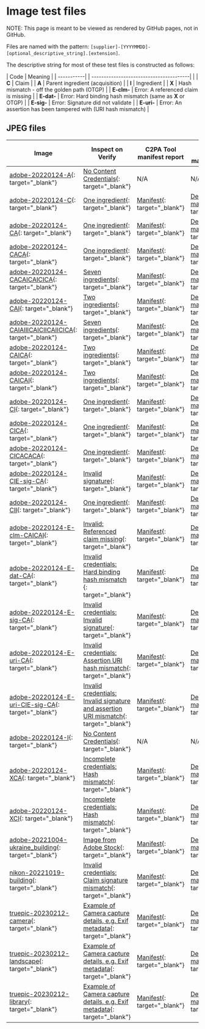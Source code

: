 # Image test files

NOTE: This page is meant to be viewed as rendered by GitHub pages, not in GitHub.

Files are named with the pattern: `[supplier]-[YYYYMMDD]-[optional_descriptive_string].[extension]`. 

The descriptive string for most of these test files is constructed as follows:

| Code       | Meaning                                      |
| -----------| | ----------------------------------------|  |
| **C**        | Claim                                      |
| **A**        | Parent ingredient (acquisition)            |
| **I**        | Ingredient                                 |
| **X**        | Hash mismatch - off the golden path (OTGP) |
| **E-clm-**   | Error: A referenced claim is missing |
| **E-dat-**   | Error: Hard binding hash mismatch (same as **X** or OTGP) |
| **E-sig-**   | Error: Signature did not validate |
| **E-uri-**   | Error: An assertion has been tampered with (URI hash mismatch) |

## JPEG files

| Image | Inspect on Verify | C2PA Tool manifest report | C2PA Tool detailed manifest report |
|-------|-------------------|-----------------------|------------------------------------|
| [adobe-20220124-A](jpeg/adobe-20220124-A.jpg){: target="_blank"} |[No Content Credentials](https://contentcredentials.org/verify?source=https://crandmck.github.io/public-testfiles/image/jpeg/adobe-20220124-A.jpg){: target="_blank"} | N/A | N/A |
| [adobe-20220124-C](jpeg/adobe-20220124-C.jpg){: target="_blank"}  |[One ingredient](https://contentcredentials.org/verify?source=https://crandmck.github.io/public-testfiles/image/jpeg/adobe-20220124-C.jpg){: target="_blank"} | [Manifest](jpeg/manifests/adobe-20220124-C/manifest_store.json){: target="_blank"}  | [Detailed manifest](jpeg/manifests/adobe-20220124-C/detailed.json){: target="_blank"}  |
| [adobe-20220124-CA](jpeg/adobe-20220124-CA.jpg){: target="_blank"} |  [One ingredient](https://contentcredentials.org/verify?source=https://crandmck.github.io/public-testfiles/image/jpeg/adobe-20220124-CA.jpg){: target="_blank"} | [Manifest](jpeg/manifests/adobe-20220124-CA/manifest_store.json){: target="_blank"}  | [Detailed manifest](jpeg/manifests/adobe-20220124-CA/detailed.json){: target="_blank"}  |
| [adobe-20220124-CACA](jpeg/adobe-20220124-CACA.jpg){: target="_blank"} | [One ingredient](https://contentcredentials.org/verify?source=https://crandmck.github.io/public-testfiles/image/jpeg/adobe-20220124-CACA.jpg){: target="_blank"} | [Manifest](jpeg/manifests/adobe-20220124-CACA/manifest_store.json){: target="_blank"}  | [Detailed manifest](jpeg/manifests/adobe-20220124-CACA/detailed.json){: target="_blank"}  |
| [adobe-20220124-CACAICAICICA](jpeg/adobe-20220124-CACAICAICICA.jpg){: target="_blank"} | [Seven ingredients](https://contentcredentials.org/verify?source=https://crandmck.github.io/public-testfiles/image/jpeg/adobe-20220124-CACAICAICICA.jpg){: target="_blank"} | [Manifest](jpeg/manifests/adobe-20220124-CACAICAICICA/manifest_store.json){: target="_blank"}  | [Detailed manifest](jpeg/manifests/adobe-20220124-CACAICAICICA/detailed.json){: target="_blank"}  |
| [adobe-20220124-CAI](jpeg/adobe-20220124-CAI.jpg){: target="_blank"} | [Two ingredients](https://contentcredentials.org/verify?source=https://crandmck.github.io/public-testfiles/image/jpeg/adobe-20220124-CAI.jpg){: target="_blank"} | [Manifest](jpeg/manifests/adobe-20220124-CAI/manifest_store.json){: target="_blank"}  | [Detailed manifest](jpeg/manifests/adobe-20220124-CAI/detailed.json){: target="_blank"}  |
| [adobe-20220124-CAIAIIICAICIICAIICICA](jpeg/adobe-20220124-CAIAIIICAICIICAIICICA.jpg){: target="_blank"} | [Seven ingredients](https://contentcredentials.org/verify?source=https://crandmck.github.io/public-testfiles/image/jpeg/adobe-20220124-CAIAIIICAICIICAIICICA.jpg){: target="_blank"} | [Manifest](jpeg/manifests/adobe-20220124-CAIAIIICAICIICAIICICA/manifest_store.json){: target="_blank"}  | [Detailed manifest](jpeg/manifests/adobe-20220124-CAIAIIICAICIICAIICICA/detailed.json){: target="_blank"}  |
| [adobe-20220124-CAICA](jpeg/adobe-20220124-CAICA.jpg){: target="_blank"} | [Two ingredients](https://contentcredentials.org/verify?source=https://crandmck.github.io/public-testfiles/image/jpeg/adobe-20220124-CAICA.jpg){: target="_blank"} | [Manifest](jpeg/manifests/adobe-20220124-CAICA/manifest_store.json){: target="_blank"}  | [Detailed manifest](jpeg/manifests/adobe-20220124-CAICA/detailed.json){: target="_blank"}  |
| [adobe-20220124-CAICAI](jpeg/adobe-20220124-CAICAI.jpg){: target="_blank"} | [Two ingredients](https://contentcredentials.org/verify?source=https://crandmck.github.io/public-testfiles/image/jpeg/adobe-20220124-CAICAI.jpg){: target="_blank"} | [Manifest](jpeg/manifests/adobe-20220124-CAICAI/manifest_store.json){: target="_blank"}  | [Detailed manifest](jpeg/manifests/adobe-20220124-CAICAI/detailed.json){: target="_blank"}  |
| [adobe-20220124-CI](jpeg/adobe-20220124-CI.jpg){: target="_blank"} | [One ingredient](https://contentcredentials.org/verify?source=https://crandmck.github.io/public-testfiles/image/jpeg/adobe-20220124-CI.jpg){: target="_blank"} | [Manifest](jpeg/manifests/adobe-20220124-CI/manifest_store.json){: target="_blank"}  | [Detailed manifest](jpeg/manifests/adobe-20220124-CI/detailed.json){: target="_blank"}  |
| [adobe-20220124-CICA](jpeg/adobe-20220124-CICA.jpg){: target="_blank"} | [One ingredient](https://contentcredentials.org/verify?source=https://crandmck.github.io/public-testfiles/image/jpeg/adobe-20220124-CICA.jpg){: target="_blank"} | [Manifest](jpeg/manifests/adobe-20220124-CICA/manifest_store.json){: target="_blank"}  | [Detailed manifest](jpeg/manifests/adobe-20220124-CICA/detailed.json){: target="_blank"}  |
| [adobe-20220124-CICACACA](jpeg/adobe-20220124-CICACACA.jpg){: target="_blank"} | [One ingredient](https://contentcredentials.org/verify?source=https://crandmck.github.io/public-testfiles/image/jpeg/adobe-20220124-CICACACA.jpg){: target="_blank"} | [Manifest](jpeg/manifests/adobe-20220124-CICACACA/manifest_store.json){: target="_blank"}  | [Detailed manifest](jpeg/manifests/adobe-20220124-CICACACA/detailed.json){: target="_blank"}  |
| [adobe-20220124-CIE-sig-CA](jpeg/adobe-20220124-CIE-sig-CA.jpg){: target="_blank"} | [Invalid signature](https://contentcredentials.org/verify?source=https://crandmck.github.io/public-testfiles/image/jpeg/adobe-20220124-CIE-sig-CA.jpg){: target="_blank"} | [Manifest](jpeg/manifests/adobe-20220124-CIE-sig-CA/manifest_store.json){: target="_blank"}  | [Detailed manifest](jpeg/manifests/adobe-20220124-CIE-sig-CA/detailed.json){: target="_blank"}  | 
| [adobe-20220124-CII](jpeg/adobe-20220124-CII.jpg){: target="_blank"} | [One ingredient](https://contentcredentials.org/verify?source=https://crandmck.github.io/public-testfiles/image/jpeg/adobe-20220124-CII.jpg){: target="_blank"} | [Manifest](jpeg/manifests/adobe-20220124-CII/manifest_store.json){: target="_blank"}  | [Detailed manifest](jpeg/manifests/adobe-20220124-CII/detailed.json){: target="_blank"}  |
| [adobe-20220124-E-clm-CAICAI](jpeg/adobe-20220124-E-clm-CAICAI.jpg){: target="_blank"} | [Invalid: Referenced claim missing](https://contentcredentials.org/verify?source=https://crandmck.github.io/public-testfiles/image/jpeg/adobe-20220124-E-clm-CAICAI.jpg){: target="_blank"} | [Manifest](jpeg/manifests/adobe-20220124-E-clm-CAICAI/manifest_store.json){: target="_blank"}  | [Detailed manifest](jpeg/manifests/adobe-20220124-E-clm-CAICAI/detailed.json){: target="_blank"}  |
| [adobe-20220124-E-dat-CA](jpeg/adobe-20220124-E-dat-CA.jpg){: target="_blank"} | [Invalid credentials: Hard binding hash mismatch ](https://contentcredentials.org/verify?source=https://crandmck.github.io/public-testfiles/image/jpeg/adobe-20220124-E-dat-CA.jpg){: target="_blank"} | [Manifest](jpeg/manifests/image/jpegadobe-20220124-E-dat-CA/manifest_store.json){: target="_blank"}  | [Detailed manifest](jpeg/manifests/adobe-20220124-E-dat-CA/detailed.json){: target="_blank"}  |
| [adobe-20220124-E-sig-CA](jpeg/adobe-20220124-E-sig-CA.jpg){: target="_blank"} | [Invalid credentials: Invalid signature](https://contentcredentials.org/verify?source=https://crandmck.github.io/public-testfiles/image/jpeg/adobe-20220124-E-sig-CA.jpg){: target="_blank"} | [Manifest](jpeg/manifests/adobe-20220124-E-sig-CA/manifest_store.json){: target="_blank"}  | [Detailed manifest](jpeg/manifests/adobe-20220124-E-sig-CA/detailed.json){: target="_blank"}  |
| [adobe-20220124-E-uri-CA](jpeg/adobe-20220124-E-uri-CA.jpg){: target="_blank"} | [Invalid credentials: Assertion URI hash mismatch](https://contentcredentials.org/verify?source=https://crandmck.github.io/public-testfiles/image/jpeg/adobe-20220124-E-uri-CA.jpg){: target="_blank"} | [Manifest](jpeg/manifests/adobe-20220124-E-uri-CA/manifest_store.json){: target="_blank"}  | [Detailed manifest](jpeg/manifests/adobe-20220124-E-uri-CA/detailed.json){: target="_blank"}  |
| [adobe-20220124-E-uri-CIE-sig-CA](jpeg/adobe-20220124-E-uri-CIE-sig-CA.jpg){: target="_blank"} | [Invalid credentials: Invalid signature and assertion URI mismatch](https://contentcredentials.org/verify?source=https://crandmck.github.io/public-testfiles/image/jpeg/adobe-20220124-E-uri-CIE-sig-CA.jpg){: target="_blank"} | [Manifest](jpeg/manifests/adobe-20220124-E-uri-CIE-sig-CA/manifest_store.json){: target="_blank"}  | [Detailed manifest](jpeg/manifests/adobe-20220124-E-uri-CIE-sig-CA/detailed.json){: target="_blank"}  |
| [adobe-20220124-I](jpeg/adobe-20220124-I.jpg){: target="_blank"} | [No Content Credentials](https://contentcredentials.org/verify?source=https://crandmck.github.io/public-testfiles/image/jpeg/adobe-20220124-I.jpg){: target="_blank"}  | N/A | N/A |
| [adobe-20220124-XCA](jpeg/adobe-20220124-XCA.jpg){: target="_blank"} | [Incomplete credentials: Hash mismatch](https://contentcredentials.org/verify?source=https://crandmck.github.io/public-testfiles/image/jpeg/adobe-20220124-XCA.jpg){: target="_blank"} | [Manifest](jpeg/manifests/adobe-20220124-XCA/manifest_store.json){: target="_blank"}  | [Detailed manifest](jpeg/manifests/adobe-20220124-XCA/detailed.json){: target="_blank"}  |
| [adobe-20220124-XCI](jpeg/adobe-20220124-XCI.jpg){: target="_blank"} | [Incomplete credentials: Hash mismatch](https://contentcredentials.org/verify?source=https://crandmck.github.io/public-testfiles/image/jpeg/adobe-20220124-XCI.jpg){: target="_blank"} | [Manifest](jpeg/manifests/adobe-20220124-XCI/manifest_store.json){: target="_blank"}  | [Detailed manifest](jpeg/manifests/adobe-20220124-XCI/detailed.json){: target="_blank"}  |
| [adobe-20221004-ukraine_building](jpeg/adobe-20221004-ukraine_building.jpeg){: target="_blank"} | [Image from Adobe Stock](https://contentcredentials.org/verify?source=https://crandmck.github.io/public-testfiles/image/jpeg/adobe-20221004-ukraine_building.jpeg){: target="_blank"}| [Manifest](jpeg/manifests/adobe-20221004-ukraine_building/manifest_store.json){: target="_blank"}  | [Detailed manifest](jpeg/manifests/adobe-20221004-ukraine_building/detailed.json){: target="_blank"}  |
| [nikon-20221019-building](jpeg/nikon-20221019-building.jpeg){: target="_blank"} | [Invalid credentials: Claim signature mismatch](https://contentcredentials.org/verify?source=https://crandmck.github.io/public-testfiles/image/jpeg/nikon-20221019-building.jpeg){: target="_blank"}| [Manifest](jpeg/manifests/nikon-20221019-building/manifest_store.json){: target="_blank"}  | [Detailed manifest](jpeg/manifests/nikon-20221019-building/detailed.json){: target="_blank"}  |
| [truepic-20230212-camera](jpeg/truepic-20230212-camera.jpg){: target="_blank"} | [Example of Camera capture details, e.g. Exif metadata](https://contentcredentials.org/verify?source=https://crandmck.github.io/public-testfiles/image/jpeg/truepic-20230212-camera.jpg){: target="_blank"} | [Manifest](jpeg/manifests/truepic-20230212-camera/manifest_store.json){: target="_blank"}  | [Detailed manifest](jpeg/manifests/truepic-20230212-camera/detailed.json){: target="_blank"}  |
| [truepic-20230212-landscape](jpeg/truepic-20230212-landscape.jpg){: target="_blank"} | [Example of Camera capture details, e.g. Exif metadata](https://contentcredentials.org/verify?source=https://crandmck.github.io/public-testfiles/image/jpeg/truepic-20230212-landscape.jpg){: target="_blank"} | [Manifest](jpeg/manifests/truepic-20230212-landscape/manifest_store.json){: target="_blank"}  | [Detailed manifest](jpeg/manifests/truepic-20230212-landscape/detailed.json){: target="_blank"}  |
| [truepic-20230212-library](jpeg/truepic-20230212-library.jpg){: target="_blank"} | [Example of Camera capture details, e.g. Exif metadata](https://contentcredentials.org/verify?source=https://crandmck.github.io/public-testfiles/image/jpeg/truepic-20230212-library.jpg){: target="_blank"} | [Manifest](jpeg/manifests/truepic-20230212-library/manifest_store.json){: target="_blank"}  | [Detailed manifest](jpeg/manifests/truepic-20230212-library/detailed.json){: target="_blank"}  |

